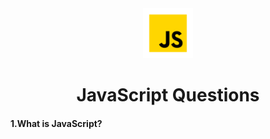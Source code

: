<div align="center">
<img src='./Images/js.png' alt='github' height='80'>

# JavaScript Questions
</div>

#### 1.What is JavaScript?